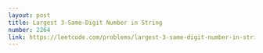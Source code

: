 ```yaml
---
layout: post
title: Largest 3-Same-Digit Number in String
number: 2264
link: https://leetcode.com/problems/largest-3-same-digit-number-in-string
---
```


